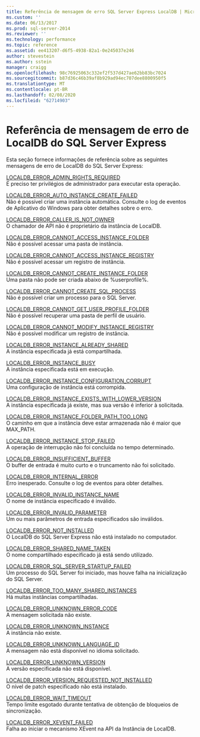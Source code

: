 ```yaml
---
title: Referência de mensagem de erro SQL Server Express LocalDB | Microsoft Docs
ms.custom: ''
ms.date: 06/13/2017
ms.prod: sql-server-2014
ms.reviewer: ''
ms.technology: performance
ms.topic: reference
ms.assetid: ee413207-d6f5-4938-82a1-0e245037e246
author: stevestein
ms.author: sstein
manager: craigg
ms.openlocfilehash: 98c76925063c332ef2f537d427ae62bb83bc7024
ms.sourcegitcommit: b87d36c46b39af8b929ad94ec707dee8800950f5
ms.translationtype: MT
ms.contentlocale: pt-BR
ms.lasthandoff: 02/08/2020
ms.locfileid: "62714903"
---
```

# <a name="sql-server-express-localdb-error-message-reference"></a>Referência de mensagem de erro de LocalDB do SQL Server Express
  Esta seção fornece informações de referência sobre as seguintes mensagens de erro de LocalDB do SQL Server Express:  
  
 [LOCALDB_ERROR_ADMIN_RIGHTS_REQUIRED](localdb-error-admin-rights-required.md)  
 É preciso ter privilégios de administrador para executar esta operação.  
  
 [LOCALDB_ERROR_AUTO_INSTANCE_CREATE_FAILED](localdb-error-auto-instance-create-failed.md)  
 Não é possível criar uma instância automática. Consulte o log de eventos de Aplicativo do Windows para obter detalhes sobre o erro.  
  
 [LOCALDB_ERROR_CALLER_IS_NOT_OWNER](localdb-error-caller-is-not-owner.md)  
 O chamador de API não é proprietário da instância de LocalDB.  
  
 [LOCALDB_ERROR_CANNOT_ACCESS_INSTANCE_FOLDER](localdb-error-cannot-access-instance-folder.md)  
 Não é possível acessar uma pasta de instância.  
  
 [LOCALDB_ERROR_CANNOT_ACCESS_INSTANCE_REGISTRY](localdb-error-cannot-access-instance-registry.md)  
 Não é possível acessar um registro de instância.  
  
 [LOCALDB_ERROR_CANNOT_CREATE_INSTANCE_FOLDER](localdb-error-cannot-create-instance-folder.md)  
 Uma pasta não pode ser criada abaixo de %userprofile%.  
  
 [LOCALDB_ERROR_CANNOT_CREATE_SQL_PROCESS](localdb-error-cannot-create-sql-process.md)  
 Não é possível criar um processo para o SQL Server.  
  
 [LOCALDB_ERROR_CANNOT_GET_USER_PROFILE_FOLDER](localdb-error-cannot-get-user-profile-folder.md)  
 Não é possível recuperar uma pasta de perfil de usuário.  
  
 [LOCALDB_ERROR_CANNOT_MODIFY_INSTANCE_REGISTRY](localdb-error-cannot-modify-instance-registry.md)  
 Não é possível modificar um registro de instância.  
  
 [LOCALDB_ERROR_INSTANCE_ALREADY_SHARED](localdb-error-instance-already-shared.md)  
 A instância especificada já está compartilhada.  
  
 [LOCALDB_ERROR_INSTANCE_BUSY](localdb-error-instance-busy.md)  
 A instância especificada está em execução.  
  
 [LOCALDB_ERROR_INSTANCE_CONFIGURATION_CORRUPT](localdb-error-instance-configuration-corrupt.md)  
 Uma configuração de instância está corrompida.  
  
 [LOCALDB_ERROR_INSTANCE_EXISTS_WITH_LOWER_VERSION](localdb-error-instance-exists-with-lower-version.md)  
 A instância especificada já existe, mas sua versão é inferior à solicitada.  
  
 [LOCALDB_ERROR_INSTANCE_FOLDER_PATH_TOO_LONG](localdb-error-instance-folder-path-too-long.md)  
 O caminho em que a instância deve estar armazenada não é maior que MAX_PATH.  
  
 [LOCALDB_ERROR_INSTANCE_STOP_FAILED](localdb-error-instance-stop-failed.md)  
 A operação de interrupção não foi concluída no tempo determinado.  
  
 [LOCALDB_ERROR_INSUFFICIENT_BUFFER](localdb-error-insufficient-buffer.md)  
 O buffer de entrada é muito curto e o truncamento não foi solicitado.  
  
 [LOCALDB_ERROR_INTERNAL_ERROR](localdb-error-internal-error.md)  
 Erro inesperado. Consulte o log de eventos para obter detalhes.  
  
 [LOCALDB_ERROR_INVALID_INSTANCE_NAME](localdb-error-invalid-instance-name.md)  
 O nome de instância especificado é inválido.  
  
 [LOCALDB_ERROR_INVALID_PARAMETER](localdb-error-invalid-parameter.md)  
 Um ou mais parâmetros de entrada especificados são inválidos.  
  
 [LOCALDB_ERROR_NOT_INSTALLED](localdb-error-not-installed.md)  
 O LocalDB do SQL Server Express não está instalado no computador.  
  
 [LOCALDB_ERROR_SHARED_NAME_TAKEN](localdb-error-shared-name-taken.md)  
 O nome compartilhado especificado já está sendo utilizado.  
  
 [LOCALDB_ERROR_SQL_SERVER_STARTUP_FAILED](localdb-error-sql-server-startup-failed.md)  
 Um processo do SQL Server foi iniciado, mas houve falha na inicialização do SQL Server.  
  
 [LOCALDB_ERROR_TOO_MANY_SHARED_INSTANCES](localdb-error-too-many-shared-instances.md)  
 Há muitas instâncias compartilhadas.  
  
 [LOCALDB_ERROR_UNKNOWN_ERROR_CODE](localdb-error-unknown-error-code.md)  
 A mensagem solicitada não existe.  
  
 [LOCALDB_ERROR_UNKNOWN_INSTANCE](localdb-error-unknown-instance.md)  
 A instância não existe.  
  
 [LOCALDB_ERROR_UNKNOWN_LANGUAGE_ID](localdb-error-unknown-language-id.md)  
 A mensagem não está disponível no idioma solicitado.  
  
 [LOCALDB_ERROR_UNKNOWN_VERSION](localdb-error-unknown-version.md)  
 A versão especificada não está disponível.  
  
 [LOCALDB_ERROR_VERSION_REQUESTED_NOT_INSTALLED](localdb-error-version-requested-not-installed.md)  
 O nível de patch especificado não está instalado.  
  
 [LOCALDB_ERROR_WAIT_TIMEOUT](localdb-error-wait-timeout.md)  
 Tempo limite esgotado durante tentativa de obtenção de bloqueios de sincronização.  
  
 [LOCALDB_ERROR_XEVENT_FAILED](localdb-error-xevent-failed.md)  
 Falha ao iniciar o mecanismo XEvent na API da Instância de LocalDB.  
  
  
